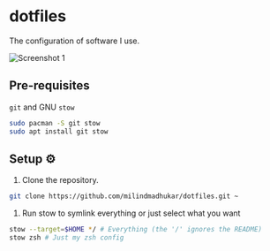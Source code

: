 # dotfiles
The configuration of software I use.

![Screenshot 1](https://user-images.githubusercontent.com/68477234/218270286-806e8e56-52b3-450b-8eb6-ea114d93afcd.png) 

## Pre-requisites

`git` and GNU `stow`

```bash
sudo pacman -S git stow
sudo apt install git stow
```

## Setup ⚙️

1. Clone the repository.
```bash
git clone https://github.com/milindmadhukar/dotfiles.git ~
```

1. Run stow to symlink everything or just select what you want
```bash
stow --target=$HOME */ # Everything (the '/' ignores the README)
stow zsh # Just my zsh config
```
